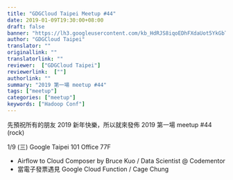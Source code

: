 ```yaml
---
title: "GDGCloud Taipei Meetup #44"
date: 2019-01-09T19:30:00+08:00
draft: false
banner: "https://lh3.googleusercontent.com/kb_HdRJS8iqoEDhFXdaUot5YkGbTC8g2Z-GgNkqvxHNcP2Hy4DsKb6DiQsJ_sDEl-Gti_mOfXDK6zC-DZH7wM0j554qKT8IJoETzcoHwWMgu0-oM-xe9La5wQ_8GxwBnqdA0LsviD2EXNtvgLLLZtW983jy1Lj1-R6CV8UrIVTYz6jYGAinr175RuJ5yU9IEDhfH8f2gLNuGrZ7Xaflki0eXxstolt1O0BAeM0-epJcuKwgEgLIOHtQi9u9xCUHLhzm2drwM7mlGQhOdbHkmLcAio2HAPV26krhisJ7vqzuTPnF7whVkPQpb_XR0jf3G3IX1WWofbyeXIb3sJvt3WIYMgEIpWNRZPEJdtyLO76Foqgel7gP_245EmHkhenF24T0eEA7t_4fnf8CDhSyqPL2y_lAm8wxz5qFrN8JqAFj3IzhJwwONBxUA5sSL4dOkIq03dENpoVgBjIthRmwk_vrWewEYdO-FT4isWOrK9m6ihmvh5Mqp6svqUuruerNg3o3tQBFmDi7HA9aQDc6B2XdMFOrvMo3quWYHGiYYMiGW70kLmt7TmrFICM1qSGF6Cmfo-duyl1OKw78TOEAlmrfOHAYvxqOjflyREt7qJrFBu5mV_irRA_VHquTnSgwldcuDy9OsLkFn-T-MnWYjy0uicfHiAfRctl0rPYl8DSk73t6DqqDvCX_vDJcjwroHsMHzjFDEKbT4yqHcwdGgQYrMIA=w834-h627-no"
author: "GDGCloud Taipei"
translator: ""
originallink: ""
translatorlink: ""
reviewer:  ["GDGCloud Taipei"]
reviewerlink:  [""]
authorlink: ""
summary: "2019 第一場 meetup #44"
tags: ["meetup"]
categories: ["meetup"]
keywords: ["Hadoop Conf"]
---
```


先預祝所有的朋友 2019 新年快樂，所以就來發佈 2019 第一場 meetup #44 (rock)

1/9 (三) Google Taipei 101 Office 77F

- Airflow to Cloud Composer by Bruce Kuo / Data Scientist @ Codementor
- 當電子發票遇見 Google Cloud Function / Cage Chung